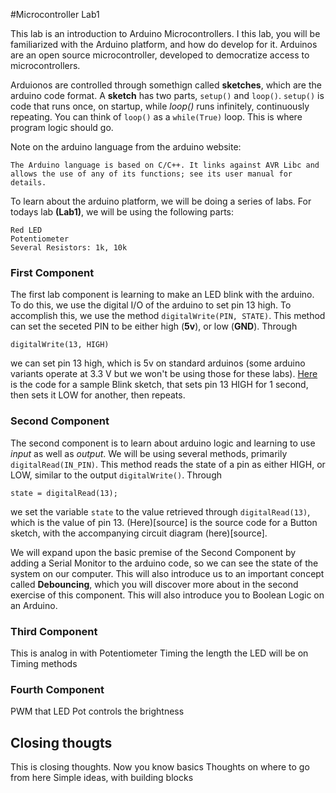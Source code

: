 #Microcontroller Lab1

This lab is an introduction to Arduino Microcontrollers. I this lab, you will be familiarized with the Arduino platform, and how do develop for it. Arduinos are an open source microcontroller, developed to democratize access to microcontrollers. 

Arduionos are controlled through somethign called __sketches__, which are the arduino code format. A __sketch__ has two parts, `setup()` and `loop()`.  `setup()` is code that runs once, on startup, while *loop()* runs infinitely, continuously repeating. You can think of `loop()` as a `while(True)` loop.  This is where program logic should go. 

Note on the arduino language from the arduino website:

	The Arduino language is based on C/C++. It links against AVR Libc and allows the use of any of its functions; see its user manual for details. 


To learn about the arduino platform, we will be doing a series of labs.  For todays lab __(Lab1)__, we will be using the following parts:

	Red LED
	Potentiometer
	Several Resistors: 1k, 10k

### First Component
The first lab component is learning to make an LED blink with the arduino.  To do this, we use the digital I/O of the arduino to set pin 13 high. To accomplish this, we use the method `digitalWrite(PIN, STATE)`.  This method can set the seceted PIN to be either high (__5v__), or low (__GND__). Through 

	digitalWrite(13, HIGH) 
we can set pin 13 high, which is 5v on standard arduinos (some arduino variants operate at 3.3 V but we won't be using those for these labs).
[Here](ComponentOne/README.md) is the code for a sample Blink sketch, that sets pin 13 HIGH for 1 second, then sets it LOW for another, then repeats.

### Second Component
The second component is to learn about arduino logic and learning to use *input* as well as *output*. We will be using several methods, primarily `digitalRead(IN_PIN)`.  This method reads the state of a pin as either HIGH, or LOW, similar to the output `digitalWrite()`.  Through 

	state = digitalRead(13);
we set the variable `state` to the value retrieved through `digitalRead(13)`, which is the value of pin 13. (Here)[source] is the source code for a Button sketch, with the accompanying circuit diagram (here)[source].

We will expand upon the basic premise of the Second Component by adding a Serial Monitor to the arduino code, so we can see the state of the system on our computer.  This will also introduce us to an important concept called __Debouncing__, which you will discover more about in the second exercise of this component.  This will also introduce you to Boolean Logic on an Arduino.

### Third Component
This is analog in with Potentiometer
			Timing the length the LED will  be on
			Timing methods
			
### Fourth Component
PWM that LED
			Pot controls the brightness
			
## Closing thougts
This is closing thoughts.
		Now you know basics 
		Thoughts on where to go from here
			Simple ideas, with building blocks
		
